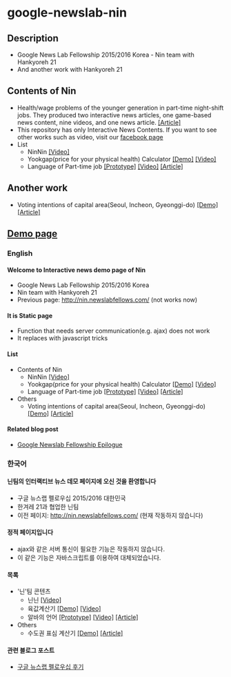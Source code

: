 # google-newslab-nin

## Description
- Google News Lab Fellowship 2015/2016 Korea - Nin team with Hankyoreh 21
- And another work with Hankyoreh 21

## Contents of Nin
- Health/wage problems of the younger generation in part-time night-shift jobs. They produced two interactive news articles, one game-based news content, nine videos, and one news article. [[Article]](http://h21.hani.co.kr/arti/cover/cover_general/41387.html)
- This repository has only Interactive News Contents. If you want to see other works such as video, visit our [facebook page](https://www.facebook.com/yooktam/)
- List
  - NinNin [[Video]](https://www.youtube.com/watch?v=iADZ-3APX7A)
  - Yookgap(price for your physical health) Calculator [[Demo]](http://todoaskit.github.io/google-newslab-nin/demo/calc.html) [[Video]](https://www.youtube.com/watch?v=Z70ejKHjMq0)
  - Language of Part-time job [[Prototype]](http://todoaskit.github.io/google-newslab-nin/demo/network.html) [[Video]](https://www.youtube.com/watch?v=-qsBlBcKN4o) [[Article]](http://h21.hani.co.kr/arti/cover/cover_general/41389.html)

## Another work
- Voting intentions of capital area(Seoul, Incheon, Gyeonggi-do) [[Demo]](http://todoaskit.github.io/google-newslab-nin/demo/sg_home.html) [[Article]](http://h21.hani.co.kr/arti/cover/cover_general/41482.html)


## [Demo page](http://todoaskit.github.io/google-newslab-nin/)

### English

#### Welcome to Interactive news demo page of Nin
- Google News Lab Fellowship 2015/2016 Korea
- Nin team with Hankyoreh 21
- Previous page: http://nin.newslabfellows.com/ (not works now)

#### It is Static page
- Function that needs server communication(e.g. ajax) does not work
- It replaces with javascript tricks

#### List
- Contents of Nin
  - NinNin [[Video]](https://www.youtube.com/watch?v=iADZ-3APX7A)
  - Yookgap(price for your physical health) Calculator [[Demo]](http://todoaskit.github.io/google-newslab-nin/demo/calc.html) [[Video]](https://www.youtube.com/watch?v=Z70ejKHjMq0)
  - Language of Part-time job [[Prototype]](http://todoaskit.github.io/google-newslab-nin/demo/network.html) [[Video]](https://www.youtube.com/watch?v=-qsBlBcKN4o) [[Article]](http://h21.hani.co.kr/arti/cover/cover_general/41389.html)
- Others
  - Voting intentions of capital area(Seoul, Incheon, Gyeonggi-do) [[Demo]](http://todoaskit.github.io/google-newslab-nin/demo/sg_home.html) [[Article]](http://h21.hani.co.kr/arti/cover/cover_general/41482.html)

#### Related blog post
- [Google Newslab Fellowship Epilogue](https://todoaskit.github.io/Google-Newslab-Fellowship-Epilogue/)

### 한국어

#### 닌팀의 인터랙티브 뉴스 데모 페이지에 오신 것을 환영합니다
- 구글 뉴스랩 펠로우십 2015/2016 대한민국
- 한겨레 21과 협업한 닌팀
- 이전 페이지: http://nin.newslabfellows.com/ (현재 작동하지 않습니다)

#### 정적 페이지입니다
- ajax와 같은 서버 통신이 필요한 기능은 작동하지 않습니다.
- 이 같은 기능은 자바스크립트를 이용하여 대체되었습니다.

#### 목록
- '닌'팀 콘텐츠
  - 닌닌 [[Video]](https://www.youtube.com/watch?v=iADZ-3APX7A)
  - 육값계산기 [[Demo]](http://todoaskit.github.io/google-newslab-nin/demo/calc.html) [[Video]](https://www.youtube.com/watch?v=Z70ejKHjMq0)
  - 알바의 언어 [[Prototype]](http://todoaskit.github.io/google-newslab-nin/demo/network.html) [[Video]](https://www.youtube.com/watch?v=-qsBlBcKN4o) [[Article]](http://h21.hani.co.kr/arti/cover/cover_general/41389.html)
- Others
  - 수도권 표심 계산기 [[Demo]](http://todoaskit.github.io/google-newslab-nin/demo/sg_home.html) [[Article]](http://h21.hani.co.kr/arti/cover/cover_general/41482.html)

#### 관련 블로그 포스트
- [구글 뉴스랩 펠로우십 후기](https://todoaskit.github.io/Google-Newslab-Fellowship-Epilogue/)
